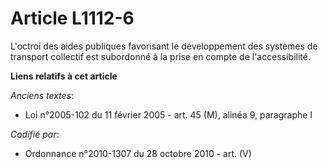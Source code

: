 # Article L1112-6

L'octroi des aides publiques favorisant le développement des systèmes de transport collectif est subordonné à la prise en
compte de l'accessibilité.

**Liens relatifs à cet article**

_Anciens textes_:

  - Loi n°2005-102 du 11 février 2005 - art. 45 (M), alinéa 9, paragraphe I

_Codifié par_:

  - Ordonnance n°2010-1307 du 28 octobre 2010 - art. (V)
